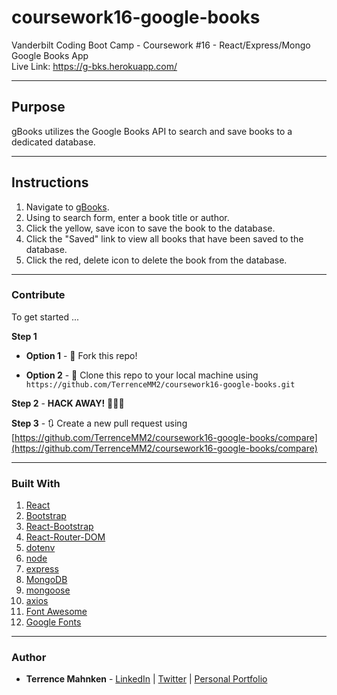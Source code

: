 # coursework16-google-books
Vanderbilt Coding Boot Camp - Coursework #16 - React/Express/Mongo Google Books App  
Live Link: https://g-bks.herokuapp.com/

- - -

## Purpose  
gBooks utilizes the Google Books API to search and save books to a dedicated database.

- - - 

## Instructions  

1. Navigate to [gBooks](https://g-bks.herokuapp.com/).  
2. Using to search form, enter a book title or author.
3. Click the yellow, save icon to save the book to the database.
4. Click the "Saved" link to view all books that have been saved to the database.
5. Click the red, delete icon to delete the book from the database.

- - - 

### Contribute  

To get started ...

**Step 1**

- **Option 1** - 🍴 Fork this repo!

- **Option 2** - 👯 Clone this repo to your local machine using `https://github.com/TerrenceMM2/coursework16-google-books.git`

**Step 2** - **HACK AWAY!** 🔨🔨🔨

**Step 3** - 🔃 Create a new pull request using [https://github.com/TerrenceMM2/coursework16-google-books/compare](https://github.com/TerrenceMM2/coursework16-google-books/compare)

- - -

### Built With
1. [React](https://reactjs.org/)
2. [Bootstrap](https://getbootstrap.com/)
3. [React-Bootstrap](https://www.npmjs.com/package/react-bootstrap)
4. [React-Router-DOM](https://www.npmjs.com/package/react-router-dom)
5. [dotenv](https://www.npmjs.com/package/dotenv)
6. [node](https://nodejs.org/en/)
7. [express](https://www.npmjs.com/package/express)
8. [MongoDB](https://www.mongodb.com/)
9. [mongoose](https://mongoosejs.com/)
10. [axios](https://www.npmjs.com/package/axios)
11. [Font Awesome](https://fontawesome.com/)
12. [Google Fonts](https://fonts.google.com/)

- - -

### Author
* **Terrence Mahnken** - [LinkedIn](https://www.linkedin.com/in/terrencemahnken/) | [Twitter](https://twitter.com/TerrenceMahnken) | [Personal Portfolio](https://terrencemm2.github.io/)